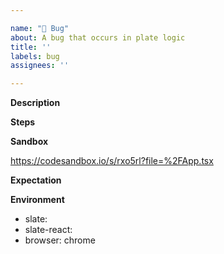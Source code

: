 ```yaml
---

name: "🚨 Bug"
about: A bug that occurs in plate logic
title: ''
labels: bug
assignees: ''

---
```


**Description**



<!-- A clear and concise description of what the bug is. -->

**Steps**



<!-- Can be a list of steps, a GIF or video showing the issue happening. -->
<!-- To reproduce the behavior:
1. Go to '...'
2. Click on '....'
3. Scroll down to '....'
4. See error -->

**Sandbox**

https://codesandbox.io/s/rxo5rl?file=%2FApp.tsx

<!-- A link to a sandbox where the error can be reproduced. (You can start
from the
[base sandbox here](https://codesandbox.io/s/rxo5rl?file=%2FApp.tsx)
or refer to the examples too.) -->


**Expectation**



<!-- A clear and concise description of what you expected to
happen. (Often it's helpful to test out the behavior of other editors
like Google Docs, Medium, Notion, etc. to see how they handle the same
issue.) -->

**Environment**

- slate: 
- slate-react: 
- browser: chrome

